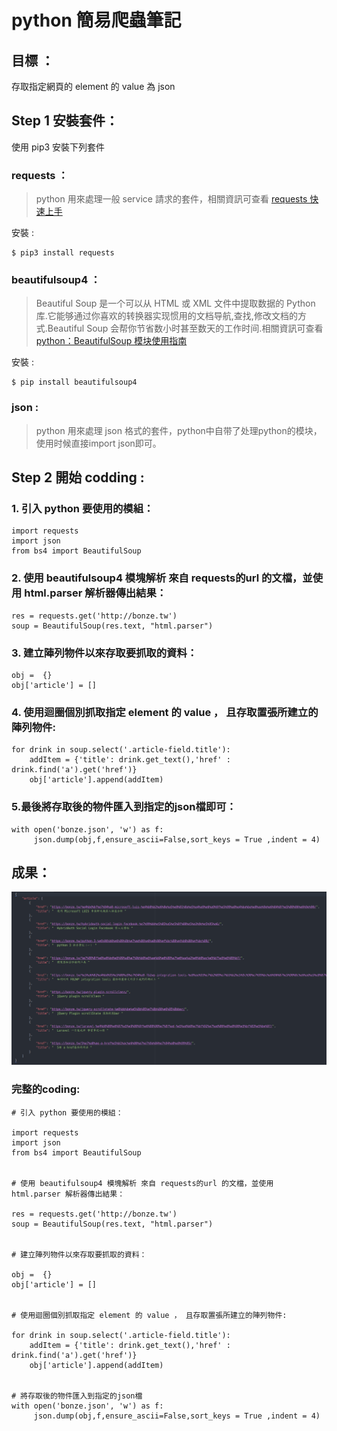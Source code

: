 # python 簡易爬蟲筆記

## 目標 ：
存取指定網頁的 element 的 value 為 json 

## Step 1 安裝套件：

使用 pip3 安裝下列套件

### requests ：

> python 用來處理一般 service 請求的套件，相關資訊可查看 [requests 快速上手](http://docs.python-requests.org/zh_CN/latest/user/quickstart.html)

安裝 :

```
$ pip3 install requests
```

### beautifulsoup4 ：

> Beautiful Soup 是一个可以从 HTML 或 XML 文件中提取数据的 Python 库.它能够通过你喜欢的转换器实现惯用的文档导航,查找,修改文档的方式.Beautiful Soup 会帮你节省数小时甚至数天的工作时间.相關資訊可查看 [python：BeautifulSoup 模块使用指南](http://www.jianshu.com/p/2b783f7914c6)

安裝 :

```
$ pip install beautifulsoup4
```

### json :

> python 用來處理 json 格式的套件，python中自带了处理python的模块，使用时候直接import json即可。

## Step 2 開始 codding :

### 1\. 引入 python 要使用的模組：

```
import requests
import json
from bs4 import BeautifulSoup
```

### 2\. 使用 beautifulsoup4 模塊解析 來自 requests的url 的文檔，並使用 html.parser 解析器傳出結果：

```
res = requests.get('http://bonze.tw')
soup = BeautifulSoup(res.text, "html.parser")
```

### 3\. 建立陣列物件以來存取要抓取的資料：

```
obj =  {}
obj['article'] = []
```

### 4\. 使用迴圈個別抓取指定 element 的 value ， 且存取置張所建立的陣列物件:

```
for drink in soup.select('.article-field.title'):
    addItem = {'title': drink.get_text(),'href' : drink.find('a').get('href')}
    obj['article'].append(addItem)
```

### 5.最後將存取後的物件匯入到指定的json檔即可：

```
with open('bonze.json', 'w') as f:
     json.dump(obj,f,ensure_ascii=False,sort_keys = True ,indent = 4)
```

## 成果：

![](images/001.png)

### 完整的coding:
```
# 引入 python 要使用的模組：

import requests
import json
from bs4 import BeautifulSoup


# 使用 beautifulsoup4 模塊解析 來自 requests的url 的文檔，並使用 html.parser 解析器傳出結果：

res = requests.get('http://bonze.tw')
soup = BeautifulSoup(res.text, "html.parser")


# 建立陣列物件以來存取要抓取的資料：

obj =  {}
obj['article'] = []


# 使用迴圈個別抓取指定 element 的 value ， 且存取置張所建立的陣列物件:

for drink in soup.select('.article-field.title'):
    addItem = {'title': drink.get_text(),'href' : drink.find('a').get('href')}
    obj['article'].append(addItem)


# 將存取後的物件匯入到指定的json檔
with open('bonze.json', 'w') as f:
     json.dump(obj,f,ensure_ascii=False,sort_keys = True ,indent = 4)
```

